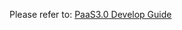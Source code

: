  Please refer to: [PaaS3.0 Develop Guide](../../../../../DevelopTools/DevGuideV3/BaseGuide/topics/paas/app_intro.md) 
